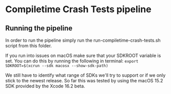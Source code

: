 # Compiletime Crash Tests pipeline

## Running the pipeline
In order to run the pipeline simply run the run-compiletime-crash-tests.sh script from this folder.

If you run into issues on macOS make sure that your SDKROOT variable is set. You can do this by running the following in terminal:
`export SDKROOT=$(xcrun --sdk macosx --show-sdk-path)`

We still have to identify what range of SDKs we'll try to support or if we only stick to the newest release. 
So far this was tested by using the macOS 15.2 SDK provided by the Xcode 16.2 beta.
